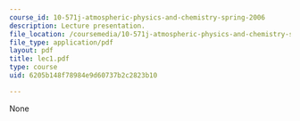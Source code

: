 ```yaml
---
course_id: 10-571j-atmospheric-physics-and-chemistry-spring-2006
description: Lecture presentation.
file_location: /coursemedia/10-571j-atmospheric-physics-and-chemistry-spring-2006/6205b148f78984e9d60737b2c2823b10_lec1.pdf
file_type: application/pdf
layout: pdf
title: lec1.pdf
type: course
uid: 6205b148f78984e9d60737b2c2823b10

---
```

None